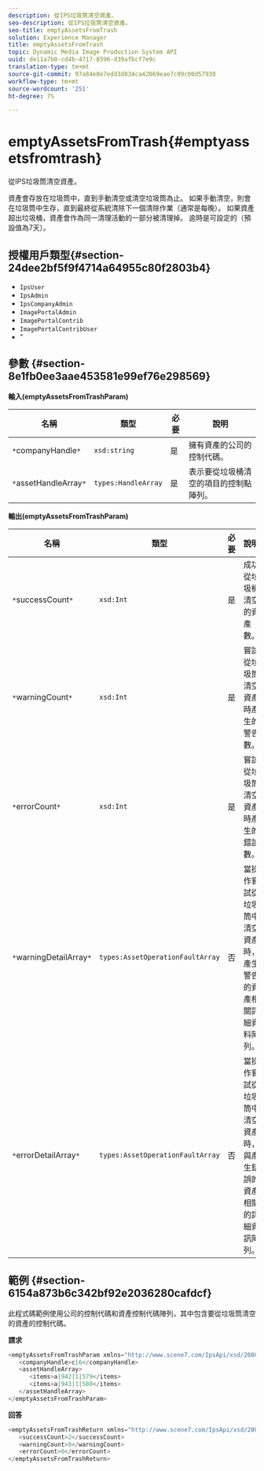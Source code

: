 ```yaml
---
description: 從IPS垃圾筒清空資產。
seo-description: 從IPS垃圾筒清空資產。
seo-title: emptyAssetsFromTrash
solution: Experience Manager
title: emptyAssetsFromTrash
topic: Dynamic Media Image Production System API
uuid: de11a7b0-cd4b-4717-8596-d39afbcf7e9c
translation-type: tm+mt
source-git-commit: 97a84e8e7edd3d834ca42069eae7c09c00d57938
workflow-type: tm+mt
source-wordcount: '251'
ht-degree: 7%

---
```



# emptyAssetsFromTrash{#emptyassetsfromtrash}

從IPS垃圾筒清空資產。

資產會存放在垃圾筒中，直到手動清空或清空垃圾筒為止。 如果手動清空，則會在垃圾筒中生存，直到最終從系統清除下一個清除作業（通常是每晚）。 如果資產超出垃圾桶，資產會作為同一清理活動的一部分被清理掉。 逾時是可設定的（預設值為7天）。

## 授權用戶類型{#section-24dee2bf5f9f4714a64955c80f2803b4}

* `IpsUser`
* `IpsAdmin`
* `IpsCompanyAdmin`
* `ImagePortalAdmin`
* `ImagePortalContrib`
* `ImagePortalContribUser`
* &quot;

## 參數 {#section-8e1fb0ee3aae453581e99ef76e298569}

**輸入(emptyAssetsFromTrashParam)**

| 名稱 | 類型 | 必要 | 說明 |
|---|---|---|---|
| `*`companyHandle`*` | `xsd:string` | 是 | 擁有資產的公司的控制代碼。 |
| `*`assetHandleArray`*` | `types:HandleArray` | 是 | 表示要從垃圾桶清空的項目的控制點陣列。 |

**輸出(emptyAssetsFromTrashParam)**

| 名稱 | 類型 | 必要 | 說明 |
|---|---|---|---|
| `*`successCount`*` | `xsd:Int` | 是 | 成功從垃圾桶清空的資產數。 |
| `*`warningCount`*` | `xsd:Int` | 是 | 嘗試從垃圾筒清空資產時產生的警告數。 |
| `*`errorCount`*` | `xsd:Int` | 是 | 嘗試從垃圾筒清空資產時產生的錯誤數。 |
| `*`warningDetailArray`*` | `types:AssetOperationFaultArray` | 否 | 當操作嘗試從垃圾筒中清空資產時，產生警告的資產相關詳細資料陣列。 |
| `*`errorDetailArray`*` | `types:AssetOperationFaultArray` | 否 | 當操作嘗試從垃圾筒中清空資產時，與產生錯誤的資產相關的詳細資訊陣列。 |

## 範例 {#section-6154a873b6c342bf92e2036280cafdcf}

此程式碼範例使用公司的控制代碼和資產控制代碼陣列，其中包含要從垃圾筒清空的資產的控制代碼。

**請求**

```java
<emptyAssetsFromTrashParam xmlns="http://www.scene7.com/IpsApi/xsd/2008-01-15">
   <companyHandle>c|6</companyHandle>
   <assetHandleArray>
      <items>a|942|1|579</items>
      <items>a|943|1|580</items>
   </assetHandleArray>
</emptyAssetsFromTrashParam>
```

**回答**

```java
<emptyAssetsFromTrashReturn xmlns="http://www.scene7.com/IpsApi/xsd/2008-01-15">
   <successCount>2</successCount>
   <warningCount>0</warningCount>
   <errorCount>0</errorCount>
</emptyAssetsFromTrashReturn>
```


